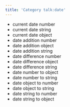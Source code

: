 ```yaml
---
title: 'Category talk:date'
---
```


- current date number
- current date string
- current date object
- date addition number
- date addition object
- date addition string
- date difference number
- date difference object
- date difference string
- date number to object
- date number to string
- date object to number
- date object to string
- date string to number
- date string to object
